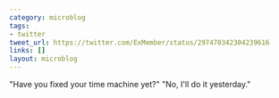 ```yaml
---
category: microblog
tags:
- twitter
tweet_url: https://twitter.com/ExMember/status/297470342304239616
links: []
layout: microblog
---
```

"Have you fixed your time machine yet?" "No, I'll do it yesterday."
